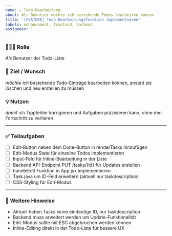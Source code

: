 ```yaml
---
name: ✏️ Todo-Bearbeitung
about: Als Benutzer möchte ich bestehende Todos bearbeiten können
title: '[FEATURE] Todo-Bearbeitungsfunktion implementieren'
labels: enhancement, frontend, backend
assignees: ''
---
```


### 🧑‍🤝‍🧑 Rolle  
*Als* Benutzer der Todo-Liste

### 🎯 Ziel / Wunsch  
*möchte ich* bestehende Todo-Einträge bearbeiten können, anstatt sie löschen und neu erstellen zu müssen

### 💡 Nutzen  
*damit* ich Tippfehler korrigieren und Aufgaben präzisieren kann, ohne den Fortschritt zu verlieren

---

### ✅ Teilaufgaben  
- [ ] Edit-Button neben dem Done-Button in renderTasks hinzufügen
- [ ] Edit-Modus State für einzelne Todos implementieren
- [ ] Input-Feld für Inline-Bearbeitung in der Liste
- [ ] Backend API-Endpoint PUT /tasks/{id} für Updates erstellen
- [ ] handleEdit Funktion in App.jsx implementieren
- [ ] Task.java um ID-Feld erweitern (aktuell nur taskdescription)
- [ ] CSS-Styling für Edit-Modus

---

### 📎 Weitere Hinweise  
- Aktuell haben Tasks keine eindeutige ID, nur taskdescription
- Backend muss erweitert werden um Update-Funktionalität
- Edit-Modus sollte mit ESC abgebrochen werden können
- Inline-Editing direkt in der Todo-Liste für bessere UX
